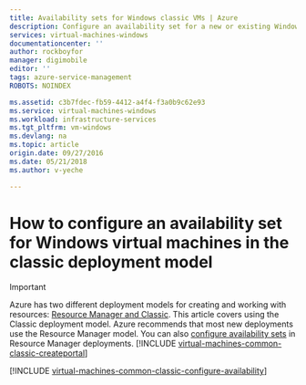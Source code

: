 ```yaml
---
title: Availability sets for Windows classic VMs | Azure
description: Configure an availability set for a new or existing Windows virtual machine in the classic deployment model using the Azure portal and Azure PowerShell.
services: virtual-machines-windows
documentationcenter: ''
author: rockboyfor
manager: digimobile
editor: ''
tags: azure-service-management
ROBOTS: NOINDEX

ms.assetid: c3b7fdec-fb59-4412-a4f4-f3a0b9c62e93
ms.service: virtual-machines-windows
ms.workload: infrastructure-services
ms.tgt_pltfrm: vm-windows
ms.devlang: na
ms.topic: article
origin.date: 09/27/2016
ms.date: 05/21/2018
ms.author: v-yeche

---
```

# How to configure an availability set for Windows virtual machines in the classic deployment model
> [!IMPORTANT] 
> Azure has two different deployment models for creating and working with resources: [Resource Manager and Classic](../../../resource-manager-deployment-model.md). This article covers using the Classic deployment model. Azure recommends that most new deployments use the Resource Manager model. You can also [configure availability sets](../tutorial-availability-sets.md?toc=%2fvirtual-machines%2fwindows%2ftoc.json) in Resource Manager deployments.
> [!INCLUDE [virtual-machines-common-classic-createportal](../../../../includes/virtual-machines-classic-portal.md)]

[!INCLUDE [virtual-machines-common-classic-configure-availability](../../../../includes/virtual-machines-common-classic-configure-availability.md)]
<!-- Update_Description: update meta properties -->
